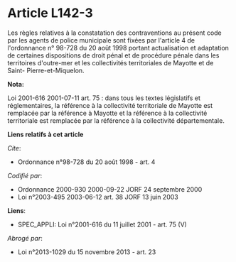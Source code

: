 # Article L142-3

Les règles relatives à la constatation des contraventions au présent code par les agents de police municipale sont fixées par
l'article 4 de l'ordonnance n° 98-728 du 20 août 1998 portant actualisation et adaptation de certaines dispositions de droit
pénal et de procédure pénale dans les territoires d'outre-mer et les collectivités territoriales de Mayotte et de Saint-
Pierre-et-Miquelon.

**Nota:**

Loi 2001-616 2001-07-11 art. 75 : dans tous les textes législatifs et réglementaires, la référence à la collectivité
territoriale de Mayotte est remplacée par la référence à Mayotte et la référence à la collectivité territoriale est remplacée
par la référence à la collectivité départementale.

**Liens relatifs à cet article**

_Cite_:

  - Ordonnance n°98-728 du 20 août 1998 - art. 4

_Codifié par_:

  - Ordonnance 2000-930 2000-09-22 JORF 24 septembre 2000
  - Loi n°2003-495 2003-06-12 art. 38 JORF 13 juin 2003

**Liens**:

  - SPEC_APPLI: Loi n°2001-616 du 11 juillet 2001 - art. 75 (V)

_Abrogé par_:

  - Loi n°2013-1029 du 15 novembre 2013 - art. 23
